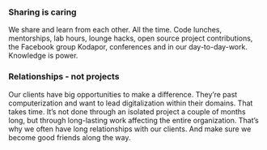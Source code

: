 ### Sharing is caring

We share and learn from each other. All the time. Code lunches, mentorships, lab hours, lounge hacks, open source project contributions, the Facebook group Kodapor, conferences and in our day-to-day-work. Knowledge is power.

### Relationships - not projects

Our clients have big opportunities to make a difference. They’re past computerization and want to lead digitalization within their domains. That takes time. It’s not done through an isolated project a couple of months long, but through long-lasting work affecting the entire organization. That’s why we often have long relationships with our clients. And make sure we become good friends along the way.
